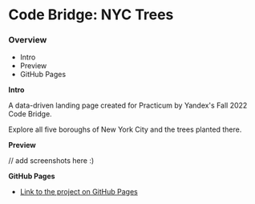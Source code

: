 # Code Bridge: NYC Trees

### Overview

* Intro
* Preview
* GitHub Pages

**Intro**

A data-driven landing page created for Practicum by Yandex's Fall 2022 Code Bridge.

Explore all five boroughs of New York City and the trees planted there.

**Preview**

// add screenshots here :)

**GitHub Pages**

* [Link to the project on GitHub Pages](https://who-code-the-world-girls.github.io/codebridge_nyctrees/)